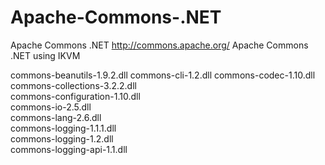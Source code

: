 # Apache-Commons-.NET
Apache Commons .NET http://commons.apache.org/
Apache Commons .NET using IKVM

commons-beanutils-1.9.2.dll
commons-cli-1.2.dll
commons-codec-1.10.dll
commons-collections-3.2.2.dll 	 
commons-configuration-1.10.dll 	 
commons-io-2.5.dll 	 
commons-lang-2.6.dll  
commons-logging-1.1.1.dll 	 
commons-logging-1.2.dll  
commons-logging-api-1.1.dll
